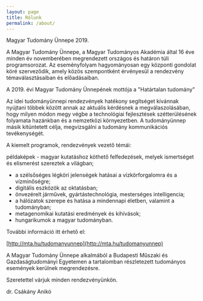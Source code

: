 ```yaml
---
layout: page
title: Rólunk
permalink: /about/
---
```


 Magyar Tudomány Ünnepe 2019.

A Magyar Tudomány Ünnepe, a Magyar Tudományos Akadémia által 16 éve minden év novemberében megrendezett országos és határon túli programsorozat. Az eseményfolyam hagyományosan egy központi gondolat köré szerveződik, amely közös szempontként érvényesül a rendezvény témaválasztásaiban és előadásaiban. 

A 2019. évi Magyar Tudomány Ünnepének mottója a "Határtalan tudomány"

Az idei tudományünnepi rendezvények hatékony segítséget kívánnak nyújtani többek között annak az aktuális kérdésnek a megválaszolásában, hogy milyen módon megy végbe a technológiai fejlesztések szétterülésének folyamata hazánkban és a nemzetközi környezetben. A tudományünnep másik kitüntetett célja, megvizsgálni a tudomány kommunikációs tevékenységét. 

A kiemelt programok, rendezvények vezető témái:

példaképek - magyar kutatáshoz köthető felfedezések, melyek ismertséget és elismerést szereztek a világban;
- a szélsőséges légköri jelenségek hatásai a vízkörforgalomra és a vízminőségre;
- digitális eszközök az oktatásban;
- önvezérelt járművek, gyártástechnológia, mesterséges intelligencia;
- a hálózatok szerepe és hatása a mindennapi életben, valamint a tudományban;
- metagenomikai kutatási eredmények és kihívások;
- hungarikumok a magyar tudományban.

További információ itt érhető el:

[http://mta.hu/tudomanyunnep](http://mta.hu/tudomanyunnep)

 

A Magyar Tudomány Ünnepe alkalmából a Budapesti Műszaki és Gazdaságtudományi Egyetemen a tartalomban részletezett tudományos események kerülnek megrendezésre.

Szeretettel várjuk minden rendezvényünkön.

dr. Csákány Anikó


